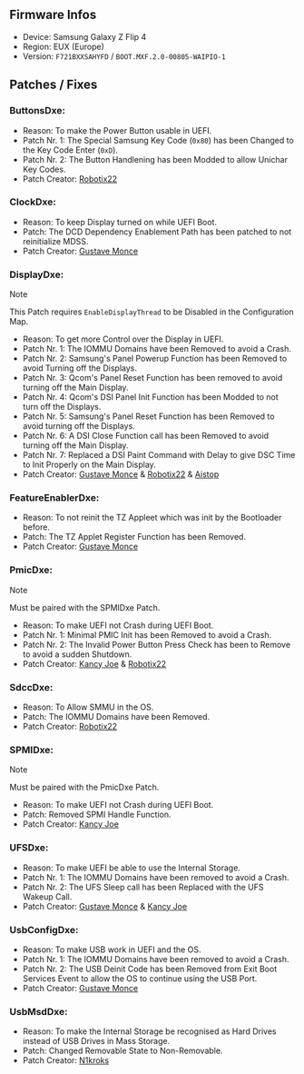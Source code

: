 ## Firmware Infos

- Device: Samsung Galaxy Z Flip 4
- Region: EUX (Europe)
- Version: `F721BXXSAHYFD` / `BOOT.MXF.2.0-00805-WAIPIO-1`

## Patches / Fixes

### ButtonsDxe:

- Reason: To make the Power Button usable in UEFI.
- Patch Nr. 1: The Special Samsung Key Code (`0x80`) has been Changed to the Key Code Enter (`0xD`).
- Patch Nr. 2: The Button Handlening has been Modded to allow Unichar Key Codes.
- Patch Creator: [Robotix22](https://github.com/Robotix22)

### ClockDxe:

- Reason: To keep Display turned on while UEFI Boot.
- Patch: The DCD Dependency Enablement Path has been patched to not reinitialize MDSS.
- Patch Creator: [Gustave Monce](https://github.com/gus33000)

### DisplayDxe:

> [!NOTE]
> This Patch requires `EnableDisplayThread` to be Disabled in the Configuration Map.

- Reason: To get more Control over the Display in UEFI.
- Patch Nr. 1: The IOMMU Domains have been Removed to avoid a Crash.
- Patch Nr. 2: Samsung's Panel Powerup Function has been Removed to avoid Turning off the Displays.
- Patch Nr. 3: Qcom's Panel Reset Function has been removed to avoid turning off the Main Display.
- Patch Nr. 4: Qcom's DSI Panel Init Function has been Modded to not turn off the Displays.
- Patch Nr. 5: Samsung's Panel Reset Function has been Removed to avoid turning off the Displays.
- Patch Nr. 6: A DSI Close Function call has been Removed to avoid turning off the Main Display.
- Patch Nr. 7: Replaced a DSI Paint Command with Delay to give DSC Time to Init Properly on the Main Display.
- Patch Creator: [Gustave Monce](https://github.com/gus33000) & [Robotix22](https://github.com/Robotix22) & [Aistop](https://github.com/AistopGit)

### FeatureEnablerDxe:

- Reason: To not reinit the TZ Appleet which was init by the Bootloader before.
- Patch: The TZ Applet Register Function has been Removed.
- Patch Creator: [Gustave Monce](https://github.com/gus33000)

### PmicDxe:

> [!NOTE]
> Must be paired with the SPMIDxe Patch.

- Reason: To make UEFI not Crash during UEFI Boot.
- Patch Nr. 1: Minimal PMIC Init has been Removed to avoid a Crash.
- Patch Nr. 2: The Invalid Power Button Press Check has been to Remove to avoid a sudden Shutdown.
- Patch Creator: [Kancy Joe](https://github.com/sunflower2333) & [Robotix22](https://github.com/Robotix22)

### SdccDxe:

- Reason: To Allow SMMU in the OS.
- Patch: The IOMMU Domains have been Removed.
- Patch Creator: [Robotix22](https://github.com/Robotix22)

### SPMIDxe:

> [!NOTE]
> Must be paired with the PmicDxe Patch.

- Reason: To make UEFI not Crash during UEFI Boot.
- Patch: Removed SPMI Handle Function.
- Patch Creator: [Kancy Joe](https://github.com/sunflower2333)

### UFSDxe:

- Reason: To make UEFI be able to use the Internal Storage.
- Patch Nr. 1: The IOMMU Domains have been removed to avoid a Crash.
- Patch Nr. 2: The UFS Sleep call has been Replaced with the UFS Wakeup Call.
- Patch Creator: [Gustave Monce](https://github.com/gus33000) & [Kancy Joe](https://github.com/sunflower2333)

### UsbConfigDxe:

- Reason: To make USB work in UEFI and the OS.
- Patch Nr. 1: The IOMMU Domains have been removed to avoid a Crash.
- Patch Nr. 2: The USB Deinit Code has been Removed from Exit Boot Services Event to allow the OS to continue using the USB Port.
- Patch Creator: [Gustave Monce](https://github.com/gus33000)

### UsbMsdDxe:

- Reason: To make the Internal Storage be recognised as Hard Drives instead of USB Drives in Mass Storage.
- Patch: Changed Removable State to Non-Removable.
- Patch Creator: [N1kroks](https://github.com/N1kroks)
